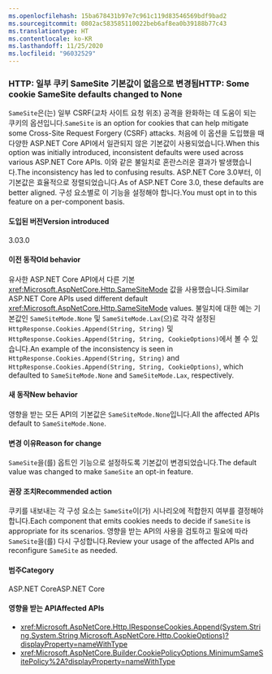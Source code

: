 ```yaml
---
ms.openlocfilehash: 15ba678431b97e7c961c119d83546569bdf9bad2
ms.sourcegitcommit: 0802ac583585110022beb6af8ea0b39188b77c43
ms.translationtype: HT
ms.contentlocale: ko-KR
ms.lasthandoff: 11/25/2020
ms.locfileid: "96032529"
---
```

### <a name="http-some-cookie-samesite-defaults-changed-to-none"></a><span data-ttu-id="e394d-101">HTTP: 일부 쿠키 SameSite 기본값이 없음으로 변경됨</span><span class="sxs-lookup"><span data-stu-id="e394d-101">HTTP: Some cookie SameSite defaults changed to None</span></span>

<span data-ttu-id="e394d-102">`SameSite`은(는) 일부 CSRF(교차 사이트 요청 위조) 공격을 완화하는 데 도움이 되는 쿠키의 옵션입니다.</span><span class="sxs-lookup"><span data-stu-id="e394d-102">`SameSite` is an option for cookies that can help mitigate some Cross-Site Request Forgery (CSRF) attacks.</span></span> <span data-ttu-id="e394d-103">처음에 이 옵션을 도입했을 때 다양한 ASP.NET Core API에서 일관되지 않은 기본값이 사용되었습니다.</span><span class="sxs-lookup"><span data-stu-id="e394d-103">When this option was initially introduced, inconsistent defaults were used across various ASP.NET Core APIs.</span></span> <span data-ttu-id="e394d-104">이와 같은 불일치로 혼란스러운 결과가 발생했습니다.</span><span class="sxs-lookup"><span data-stu-id="e394d-104">The inconsistency has led to confusing results.</span></span> <span data-ttu-id="e394d-105">ASP.NET Core 3.0부터, 이 기본값은 효율적으로 정렬되었습니다.</span><span class="sxs-lookup"><span data-stu-id="e394d-105">As of ASP.NET Core 3.0, these defaults are better aligned.</span></span> <span data-ttu-id="e394d-106">구성 요소별로 이 기능을 설정해야 합니다.</span><span class="sxs-lookup"><span data-stu-id="e394d-106">You must opt in to this feature on a per-component basis.</span></span>

#### <a name="version-introduced"></a><span data-ttu-id="e394d-107">도입된 버전</span><span class="sxs-lookup"><span data-stu-id="e394d-107">Version introduced</span></span>

<span data-ttu-id="e394d-108">3.0</span><span class="sxs-lookup"><span data-stu-id="e394d-108">3.0</span></span>

#### <a name="old-behavior"></a><span data-ttu-id="e394d-109">이전 동작</span><span class="sxs-lookup"><span data-stu-id="e394d-109">Old behavior</span></span>

<span data-ttu-id="e394d-110">유사한 ASP.NET Core API에서 다른 기본 <xref:Microsoft.AspNetCore.Http.SameSiteMode> 값을 사용했습니다.</span><span class="sxs-lookup"><span data-stu-id="e394d-110">Similar ASP.NET Core APIs used different default <xref:Microsoft.AspNetCore.Http.SameSiteMode> values.</span></span> <span data-ttu-id="e394d-111">불일치에 대한 예는 기본값인 `SameSiteMode.None` 및 `SameSiteMode.Lax`(으)로 각각 설정된 `HttpResponse.Cookies.Append(String, String)` 및 `HttpResponse.Cookies.Append(String, String, CookieOptions)`에서 볼 수 있습니다.</span><span class="sxs-lookup"><span data-stu-id="e394d-111">An example of the inconsistency is seen in `HttpResponse.Cookies.Append(String, String)` and `HttpResponse.Cookies.Append(String, String, CookieOptions)`, which defaulted to `SameSiteMode.None` and `SameSiteMode.Lax`, respectively.</span></span>

#### <a name="new-behavior"></a><span data-ttu-id="e394d-112">새 동작</span><span class="sxs-lookup"><span data-stu-id="e394d-112">New behavior</span></span>

<span data-ttu-id="e394d-113">영향을 받는 모든 API의 기본값은 `SameSiteMode.None`입니다.</span><span class="sxs-lookup"><span data-stu-id="e394d-113">All the affected APIs default to `SameSiteMode.None`.</span></span>

#### <a name="reason-for-change"></a><span data-ttu-id="e394d-114">변경 이유</span><span class="sxs-lookup"><span data-stu-id="e394d-114">Reason for change</span></span>

<span data-ttu-id="e394d-115">`SameSite`을(를) 옵트인 기능으로 설정하도록 기본값이 변경되었습니다.</span><span class="sxs-lookup"><span data-stu-id="e394d-115">The default value was changed to make `SameSite` an opt-in feature.</span></span>

#### <a name="recommended-action"></a><span data-ttu-id="e394d-116">권장 조치</span><span class="sxs-lookup"><span data-stu-id="e394d-116">Recommended action</span></span>

<span data-ttu-id="e394d-117">쿠키를 내보내는 각 구성 요소는 `SameSite`이(가) 시나리오에 적합한지 여부를 결정해야 합니다.</span><span class="sxs-lookup"><span data-stu-id="e394d-117">Each component that emits cookies needs to decide if `SameSite` is appropriate for its scenarios.</span></span> <span data-ttu-id="e394d-118">영향을 받는 API의 사용을 검토하고 필요에 따라 `SameSite`을(를) 다시 구성합니다.</span><span class="sxs-lookup"><span data-stu-id="e394d-118">Review your usage of the affected APIs and reconfigure `SameSite` as needed.</span></span>

#### <a name="category"></a><span data-ttu-id="e394d-119">범주</span><span class="sxs-lookup"><span data-stu-id="e394d-119">Category</span></span>

<span data-ttu-id="e394d-120">ASP.NET Core</span><span class="sxs-lookup"><span data-stu-id="e394d-120">ASP.NET Core</span></span>

#### <a name="affected-apis"></a><span data-ttu-id="e394d-121">영향을 받는 API</span><span class="sxs-lookup"><span data-stu-id="e394d-121">Affected APIs</span></span>

- <xref:Microsoft.AspNetCore.Http.IResponseCookies.Append(System.String,System.String,Microsoft.AspNetCore.Http.CookieOptions)?displayProperty=nameWithType>
- <xref:Microsoft.AspNetCore.Builder.CookiePolicyOptions.MinimumSameSitePolicy%2A?displayProperty=nameWithType>

<!--

#### Affected APIs

- `M:Microsoft.AspNetCore.Http.IResponseCookies.Append(System.String,System.String,Microsoft.AspNetCore.Http.CookieOptions)`
- `Overload:Microsoft.AspNetCore.Builder.CookiePolicyOptions.MinimumSameSitePolicy`

-->
